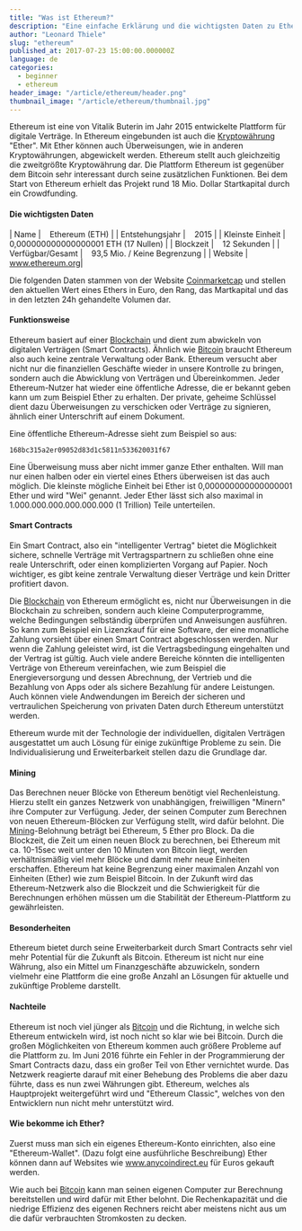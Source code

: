 ```yaml
---
title: "Was ist Ethereum?"
description: "Eine einfache Erklärung und die wichtigsten Daten zu Ethereum"
author: "Leonard Thiele"
slug: "ethereum"
published_at: 2017-07-23 15:00:00.000000Z
language: de
categories:
  - beginner
  - ethereum
header_image: "/article/ethereum/header.png"
thumbnail_image: "/article/ethereum/thumbnail.jpg"
---
```


Ethereum ist eine von Vitalik Buterin im Jahr 2015 entwickelte Plattform für digitale Verträge. In Ethereum eingebunden ist auch die [Kryptowährung](/article/cryptocurrencies) "Ether". Mit Ether können auch Überweisungen, wie in anderen Kryptowährungen, abgewickelt werden. Ethereum stellt auch gleichzeitig die zweitgrößte Kryptowährung dar. Die Plattform Ethereum ist gegenüber dem Bitcoin sehr interessant durch seine zusätzlichen Funktionen. Bei dem Start von Ethereum erhielt das Projekt rund 18 Mio. Dollar Startkapital durch ein Crowdfunding.

#### Die wichtigsten Daten

|  Name | &nbsp;&nbsp; Ethereum (ETH) |
|  Entstehungsjahr |  &nbsp;&nbsp; 2015 |
|  Kleinste Einheit | &nbsp;&nbsp; 0,000000000000000001 ETH (17 Nullen) |
|  Blockzeit |  &nbsp;&nbsp; 12 Sekunden |
|  Verfügbar/Gesamt |  &nbsp;&nbsp; 93,5 Mio. / Keine Begrenzung |
|  Website |  &nbsp;&nbsp; <a href="https://ethereum.org/" target="_blank">www.ethereum.org</a>|

Die folgenden Daten stammen von der Website <a href="https://coinmarketcap.com/currencies/ethereum/" target="_blank">Coinmarketcap</a> und stellen den aktuellen Wert eines Ethers in Euro, den Rang, das Martkapital und das in den letzten 24h gehandelte Volumen dar.

<script type="text/javascript" src="https://files.coinmarketcap.com/static/widget/currency.js"></script><div class="coinmarketcap-currency-widget" data-currency="ethereum" data-base="EUR" data-secondary="" data-ticker="true" data-rank="true" data-marketcap="true" data-volume="true" data-stats="EUR" data-statsticker="false"></div>


#### Funktionsweise

Ethereum basiert auf einer [Blockchain](/article/blockchain) und dient zum abwickeln von digitalen Verträgen (Smart Contracts). Ähnlich wie [Bitcoin](/article/bitcoin) braucht Ethereum also auch keine zentrale Verwaltung oder Bank. Ethereum versucht aber nicht nur die finanziellen Geschäfte wieder in unsere Kontrolle zu bringen, sondern auch die Abwicklung von Verträgen und Übereinkommen.
Jeder Ethereum-Nutzer hat wieder eine öffentliche Adresse, die er bekannt geben kann um zum Beispiel Ether zu erhalten. Der private, geheime Schlüssel dient dazu Überweisungen zu verschicken oder Verträge zu signieren, ähnlich einer Unterschrift auf einem Dokument.

Eine öffentliche Ethereum-Adresse sieht zum Beispiel so aus:

```
168bc315a2er09052d83d1c5811n533620031f67
```

Eine Überweisung muss aber nicht immer ganze Ether enthalten. Will man nur einen halben oder ein viertel eines Ethers überweisen ist das auch möglich. Die kleinste mögliche Einheit bei Ether ist 0,000000000000000001 Ether und wird "Wei" genannt. Jeder Ether lässt sich also maximal in 1.000.000.000.000.000.000 (1 Trillion) Teile unterteilen.

#### Smart Contracts

Ein Smart Contract, also ein "intelligenter Vertrag" bietet die Möglichkeit sichere, schnelle Verträge mit Vertragspartnern zu schließen ohne eine reale Unterschrift, oder einen komplizierten Vorgang auf Papier. Noch wichtiger, es gibt keine zentrale Verwaltung dieser Verträge und kein Dritter profitiert davon.

Die [Blockchain](/article/blockchain) von Ethereum ermöglicht es, nicht nur Überweisungen in die Blockchain zu schreiben, sondern auch kleine Computerprogramme, welche Bedingungen selbständig überprüfen und Anweisungen ausführen. So kann zum Beispiel ein Lizenzkauf für eine Software, der eine monatliche Zahlung vorsieht über einen Smart Contract abgeschlossen werden. Nur wenn die Zahlung geleistet wird, ist die Vertragsbedingung eingehalten und der Vertrag ist gültig.
Auch viele andere Bereiche könnten die intelligenten Verträge von Ethereum vereinfachen, wie zum Beispiel die Energieversorgung und dessen Abrechnung, der Vertrieb und die Bezahlung von Apps oder als sichere Bezahlung für andere Leistungen. Auch können viele Andwendungen im Bereich der sicheren und vertraulichen Speicherung von privaten Daten durch Ethereum unterstützt werden.

Ethereum wurde mit der Technologie der individuellen, digitalen Verträgen ausgestattet um auch Lösung für einige zukünftige Probleme zu sein. Die Individualisierung und Erweiterbarkeit stellen dazu die Grundlage dar.

#### Mining

Das Berechnen neuer Blöcke von Ethereum benötigt viel Rechenleistung. Hierzu stellt ein ganzes Netzwerk von unabhängigen, freiwilligen "Minern" ihre Computer zur Verfügung.
Jeder, der seinen Computer zum Berechnen von neuen Ethereum-Blöcken zur Verfügung stellt, wird dafür belohnt. Die [Mining](/article/mining)-Belohnung beträgt bei Ethereum, 5 Ether pro Block. Da die Blockzeit, die Zeit um einen neuen Block zu berechnen, bei Ethereum mit ca. 10-15sec weit unter den 10 Minuten von Bitcoin liegt, werden verhältnismäßig viel mehr Blöcke und damit mehr neue Einheiten erschaffen.
Ethereum hat keine Begrenzung einer maximalen Anzahl von Einheiten (Ether) wie zum Beispiel Bitcoin.
In der Zukunft wird das Ethereum-Netzwerk also die Blockzeit und die Schwierigkeit für die Berechnungen erhöhen müssen um die Stabilität der Ethereum-Plattform zu gewährleisten.

#### Besonderheiten

Ethereum bietet durch seine Erweiterbarkeit durch Smart Contracts sehr viel mehr Potential für die Zukunft als Bitcoin.
Ethereum ist nicht nur eine Währung, also ein Mittel um Finanzgeschäfte abzuwickeln, sondern vielmehr eine Plattform die eine große Anzahl an Lösungen für aktuelle und zukünftige Probleme darstellt.

#### Nachteile

Ethereum ist noch viel jünger als [Bitcoin](/article/bitcoin) und die Richtung, in welche sich Ethereum entwickeln wird, ist noch nicht so klar wie bei Bitcoin.
Durch die großen Möglichkeiten von Ethereum kommen auch größere Probleme auf die Plattform zu. Im Juni 2016 führte ein Fehler in der Programmierung der Smart Contracts dazu, dass ein großer Teil von Ether vernichtet wurde.
Das Netzwerk reagierte darauf mit einer Behebung des Problems die aber dazu führte, dass es nun zwei Währungen gibt. Ethereum, welches als Hauptprojekt weitergeführt wird und "Ethereum Classic", welches von den Entwicklern nun nicht mehr unterstützt wird.

#### Wie bekomme ich Ether?

Zuerst muss man sich ein eigenes Ethereum-Konto einrichten, also eine "Ethereum-Wallet". (Dazu folgt eine ausführliche Beschreibung)
Ether können dann auf Websites wie <a href="https://anycoindirect.eu/" target="_blank">www.anycoindirect.eu</a> für Euros gekauft werden.

Wie auch bei [Bitcoin](/article/bitcoin) kann man seinen eigenen Computer zur Berechnung bereitstellen und wird dafür mit Ether belohnt. Die Rechenkapazität und die niedrige Effizienz des eigenen Rechners reicht aber meistens nicht aus um die dafür verbrauchten Stromkosten zu decken.